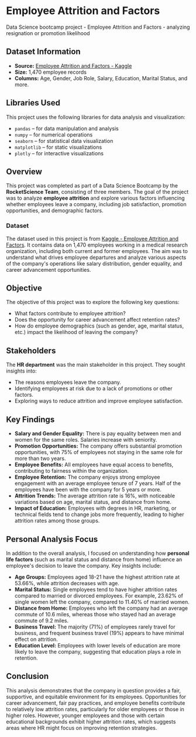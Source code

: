 # Employee Attrition and Factors
Data Science bootcamp project - Employee Attrition and Factors - analyzing resignation or promotion likelihood

## Dataset Information

- **Source:** [Employee Attrition and Factors - Kaggle](https://www.kaggle.com/datasets/thedevastator/employee-attrition-and-factors)
- **Size:** 1,470 employee records
- **Columns:** Age, Gender, Job Role, Salary, Education, Marital Status, and more.

## Libraries Used

This project uses the following libraries for data analysis and visualization:

- `pandas` – for data manipulation and analysis
- `numpy` – for numerical operations
- `seaborn` – for statistical data visualization
- `matplotlib` – for static visualizations
- `plotly` – for interactive visualizations

## Overview

This project was completed as part of a Data Science Bootcamp by the **RocketScience Team**, consisting of three members. The goal of the project was to analyze **employee attrition** and explore various factors influencing whether employees leave a company, including job satisfaction, promotion opportunities, and demographic factors.

### Dataset

The dataset used in this project is from [Kaggle - Employee Attrition and Factors](https://www.kaggle.com/datasets/thedevastator/employee-attrition-and-factors). It contains data on 1,470 employees working in a medical research organization, including both current and former employees. The aim was to understand what drives employee departures and analyze various aspects of the company's operations like salary distribution, gender equality, and career advancement opportunities.

## Objective

The objective of this project was to explore the following key questions:
- What factors contribute to employee attrition?
- Does the opportunity for career advancement affect retention rates?
- How do employee demographics (such as gender, age, marital status, etc.) impact the likelihood of leaving the company?

## Stakeholders

The **HR department** was the main stakeholder in this project. They sought insights into:
- The reasons employees leave the company.
- Identifying employees at risk due to a lack of promotions or other factors.
- Exploring ways to reduce attrition and improve employee satisfaction.

## Key Findings

- **Salary and Gender Equality:** There is pay equality between men and women for the same roles. Salaries increase with seniority.
- **Promotion Opportunities:** The company offers substantial promotion opportunities, with 75% of employees not staying in the same role for more than two years.
- **Employee Benefits:** All employees have equal access to benefits, contributing to fairness within the organization.
- **Employee Retention:** The company enjoys strong employee engagement with an average employee tenure of 7 years. Half of the employees have been with the company for 5 years or more.
- **Attrition Trends:** The average attrition rate is 16%, with noticeable variations based on age, marital status, and distance from home.
- **Impact of Education:** Employees with degrees in HR, marketing, or technical fields tend to change jobs more frequently, leading to higher attrition rates among those groups.

## Personal Analysis Focus

In addition to the overall analysis, I focused on understanding how **personal life factors** (such as marital status and distance from home) influence an employee's decision to leave the company. Key insights include:
- **Age Groups:** Employees aged 18-21 have the highest attrition rate at 53.66%, while attrition decreases with age.
- **Marital Status:** Single employees tend to have higher attrition rates compared to married or divorced employees. For example, 23.62% of single women left the company, compared to 11.40% of married women.
- **Distance from Home:** Employees who left the company had an average commute of 10.6 miles, whereas those who stayed had an average commute of 9.2 miles.
- **Business Travel:** The majority (71%) of employees rarely travel for business, and frequent business travel (19%) appears to have minimal effect on attrition.
- **Education Level:** Employees with lower levels of education are more likely to leave the company, suggesting that education plays a role in retention.

## Conclusion

This analysis demonstrates that the company in question provides a fair, supportive, and equitable environment for its employees. Opportunities for career advancement, fair pay practices, and employee benefits contribute to relatively low attrition rates, particularly for older employees or those in higher roles. However, younger employees and those with certain educational backgrounds exhibit higher attrition rates, which suggests areas where HR might focus on improving retention strategies.



